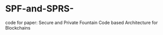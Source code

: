 # SPF-and-SPRS-
code for paper: Secure and Private Fountain Code based Architecture for Blockchains
